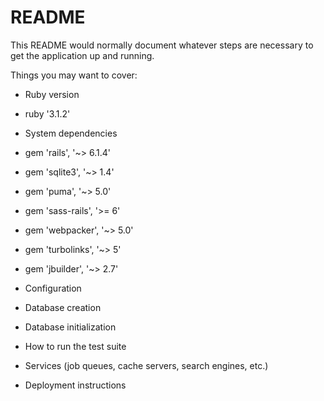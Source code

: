 # README

This README would normally document whatever steps are necessary to get the
application up and running.

Things you may want to cover:

* Ruby version
- ruby '3.1.2'

* System dependencies

- gem 'rails', '~> 6.1.4'

- gem 'sqlite3', '~> 1.4'

- gem 'puma', '~> 5.0'

- gem 'sass-rails', '>= 6'

- gem 'webpacker', '~> 5.0'

- gem 'turbolinks', '~> 5'

- gem 'jbuilder', '~> 2.7'

* Configuration

* Database creation

* Database initialization

* How to run the test suite

* Services (job queues, cache servers, search engines, etc.)

* Deployment instructions



